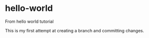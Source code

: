 # hello-world
From hello world tutorial

This is my first attempt at creating a branch and committing changes.
